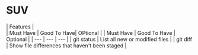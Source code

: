 # SUV

|    Features |                               
| Must Have | Good To Have|  OPtional  | 
| Must Have | Good To Have | Optional |
| --- | --- | --- |
| git status | List all new or modified files |
| git diff | Show file differences that haven't been staged |
